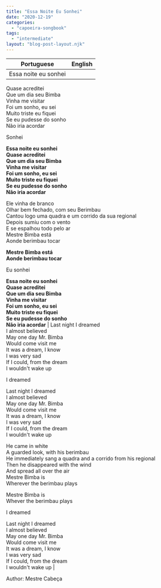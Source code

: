 ```yaml
---
title: "Essa Noite Eu Sonhei"
date: "2020-12-19"
categories: 
  - "capoeira-songbook"
tags: 
  - "intermediate"
layout: "blog-post-layout.njk"
---
```


| Portuguese | English |
| --- | --- |
| Essa noite eu sonhei  
Quase acreditei  
Que um dia seu Bimba  
Vinha me visitar  
Foi um sonho, eu sei  
Muito triste eu fiquei  
Se eu pudesse do sonho  
Não iria acordar  
  
Sonhei  
  
**Essa noite eu sonhei  
Quase acreditei  
Que um dia seu Bimba  
Vinha me visitar  
Foi um sonho, eu sei  
Muito triste eu fiquei  
Se eu pudesse do sonho  
Não iria acordar**  
  
Ele vinha de branco  
Olhar bem fechado, com seu Berimbau  
Cantou logo uma quadra e um corrido da sua regional  
Depois sumiu com o vento  
E se espalhou todo pelo ar  
Mestre Bimba está  
Aonde berimbau tocar  
  
**Mestre Bimba está  
Aonde berimbau tocar**  
  
Eu sonhei  
  
**Essa noite eu sonhei  
Quase acreditei  
Que um dia seu Bimba  
Vinha me visitar  
Foi um sonho, eu sei  
Muito triste eu fiquei  
Se eu pudesse do sonho  
Não iria acordar** | Last night I dreamed  
I almost believed  
May one day Mr. Bimba  
Would come visit me  
It was a dream, I know  
I was very sad  
If I could, from the dream  
I wouldn't wake up  
  
I dreamed  
  
Last night I dreamed  
I almost believed  
May one day Mr. Bimba  
Would come visit me  
It was a dream, I know  
I was very sad  
If I could, from the dream  
I wouldn't wake up  
  
He came in white  
A guarded look, with his berimbau  
He immediately sang a quadra and a corrido from his regional  
Then he disappeared with the wind  
And spread all over the air  
Mestre Bimba is  
Wherever the berimbau plays  
  
Mestre Bimba is  
Whever the berimbau plays  
  
I dreamed  
  
Last night I dreamed  
I almost believed  
May one day Mr. Bimba  
Would come visit me  
It was a dream, I know  
I was very sad  
If I could, from the dream  
I wouldn't wake up |

<figcaption>

Author: Mestre Cabeça

</figcaption>
